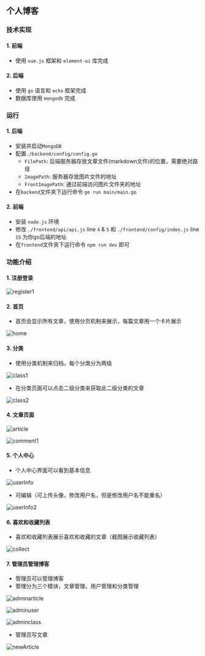 ## 个人博客



### 技术实现

#### 1. 前端

- 使用 `vue.js` 框架和 `element-ui` 库完成

#### 2. 后端

- 使用 `go` 语言和 `echo` 框架完成
- 数据库使用 `mongodb` 完成



### 运行

#### 1. 后端

- 安装并启动`MongoDB`
- 配置`./backend/config/config.go`
  - `FilePath`: 后端服务器存放文章文件(markdown文件)的位置，需要绝对路径
  - `ImagePath`: 服务器存放图片文件的地址
  - `FrontImagePath`: 通过前端访问图片文件夹的地址
- 在`backend`文件夹下运行命令 `go run main/main.go`

#### 2. 前端

- 安装 `node.js` 环境
- 修改 `./frontend/api/api.js` line `4` & `5`  和 `./frontend/config/index.js` line `15` 为你go后端的地址
- 在`frontend`文件夹下运行命令 `npm run dev` 即可



### 功能介绍

#### 1. 注册登录

![register1](./screenshot/register1.png)



#### 2. 首页

- 首页会显示所有文章，使用分页机制来展示，每篇文章用一个卡片展示

![home](./screenshot/home.png)



#### 3. 分类

- 使用分类机制来归档，每个分类分为两级

![class1](./screenshot/class1.png)



- 在分类页面可以点击二级分类来获取此二级分类的文章

![class2](./screenshot/class2.png)



#### 4. 文章页面

![article](./screenshot/article.png)



![comment1](./screenshot/comment1.png)



#### 5. 个人中心

- 个人中心界面可以看到基本信息

![userInfo](./screenshot/userInfo.png)



- 可编辑（可上传头像，修改用户名，但是修改用户名不能重名）

![userInfo2](./screenshot/userInfo2.png)



#### 6. 喜欢和收藏列表

- 喜欢和收藏列表展示喜欢和收藏的文章（截图展示收藏列表）

![collect](./screenshot/collect.png)



#### 7. 管理员管理博客

- 管理员可以管理博客
- 管理分为三个模块，文章管理，用户管理和分类管理

![adminarticle](./screenshot/adminarticle.png)

![adminuser](./screenshot/adminuser.png)

![adminclass](./screenshot/adminclass.png)

- 管理员写文章

![newArticle](./screenshot/newArticle.png)

